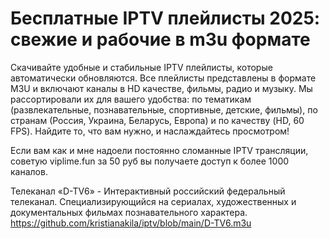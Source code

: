 <h1>Бесплатные IPTV плейлисты 2025: свежие и рабочие в m3u формате</h1>

Скачивайте удобные и стабильные IPTV плейлисты, которые автоматически обновляются. Все плейлисты представлены в формате M3U и включают каналы в HD качестве, фильмы, радио и музыку. Мы рассортировали их для вашего удобства: по тематикам (развлекательные, познавательные, спортивные, детские, фильмы), по странам (Россия, Украина, Беларусь, Европа) и по качеству (HD, 60 FPS). Найдите то, что вам нужно, и наслаждайтесь просмотром!

Если вам как и мне надоели постоянно сломанные IPTV трансляции, советую viplime.fun за 50 руб вы получаете доступ к более 1000 каналов.

Телеканал «D-TV6» - Интерактивный российский федеральный телеканал. Cпециализирующийся на сериалах, художественных и документальных фильмах познавательного характера. https://github.com/kristianakila/iptv/blob/main/D-TV6.m3u

